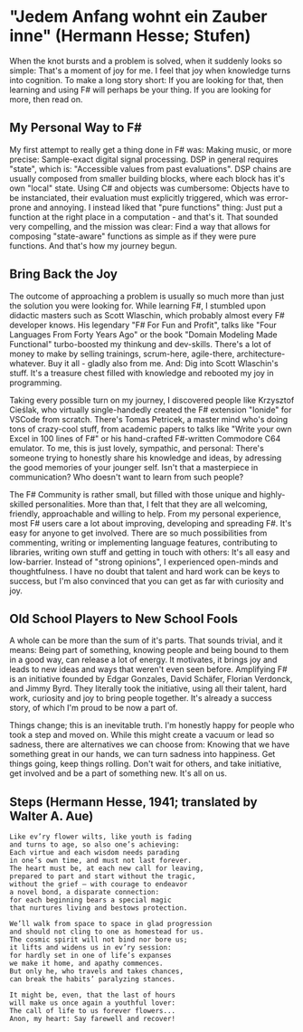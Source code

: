 
"Jedem Anfang wohnt ein Zauber inne" (Hermann Hesse; Stufen)
===

When the knot bursts and a problem is solved, when it suddenly looks so simple: That's a moment of joy for me. I feel that joy when knowledge turns into cognition. To make a long story short: If you are looking for that, then learning and using F# will perhaps be your thing. If you are looking for more, then read on.

My Personal Way to F#
---

My first attempt to really get a thing done in F# was: Making music, or more precise: Sample-exact digital signal processing. DSP in general requires "state", which is: "Accessible values from past evaluations". DSP chains are usually composed from smaller building blocks, where each block has it's own "local" state. Using C# and objects was cumbersome: Objects have to be instanciated, their evaluation must explicitly triggered, which was error-prone and annoying. I instead liked that "pure functions" thing: Just put a function at the right place in a computation - and that's it. That sounded very compelling, and the mission was clear: Find a way that allows for composing "state-aware" functions as simple as if they were pure functions. And that's how my journey begun.

Bring Back the Joy
---

The outcome of approaching a problem is usually so much more than just the solution you were looking for. While learning F#, I stumbled upon didactic masters such as Scott Wlaschin, which probably almost every F# developer knows. His legendary "F# For Fun and Profit", talks like "Four Languages From Forty Years Ago" or the book "Domain Modeling Made Functional" turbo-boosted my thinkung and dev-skills. There's a lot of money to make by selling trainings, scrum-here, agile-there, architecture-whatever. Buy it all - gladly also from me. And: Dig into Scott Wlaschin's stuff. It's a treasure chest filled with knowledge and rebooted my joy in programming.

Taking every possible turn on my journey, I discovered people like Krzysztof Cieślak, who virtually single-handedly created the F# extension "Ionide" for VSCode from scratch. There's Tomas Petricek, a master mind who's doing tons of crazy-cool stuff, from academic papers to talks like "Write your own Excel in 100 lines of F#" or his hand-crafted F#-written Commodore C64 emulator. To me, this is just lovely, sympathic, and personal: There's someone trying to honestly share his knowledge and ideas, by adressing the good memories of your jounger self. Isn't that a masterpiece in communication? Who doesn't want to learn from such people?

The F# Community is rather small, but filled with those unique and highly-skilled personalities. More than that, I felt that they are all welcoming, friendly, approachable and willing to help. From my personal experience, most F# users care a lot about improving, developing and spreading F#. It's easy for anyone to get involved. There are so much possibilities from commenting, writing or implementing language features, contributing to libraries, writing own stuff and getting in touch with others: It's all easy and low-barrier. Instead of "strong opinions", I experienced open-minds and thoughtfulness. I have no doubt that talent and hard work can be keys to success, but I'm also convinced that you can get as far with curiosity and joy.

Old School Players to New School Fools
---

A whole can be more than the sum of it's parts. That sounds trivial, and it means: Being part of something, knowing people and being bound to them in a good way, can release a lot of energy. It motivates, it brings joy and leads to new ideas and ways that weren't even seen before. Amplifying F# is an initiative founded by Edgar Gonzales, David Schäfer, Florian Verdonck, and Jimmy Byrd. They literally took the initiative, using all their talent, hard work, curiosity and joy to bring people together. It's already a success story, of which I'm proud to be now a part of.

Things change; this is an inevitable truth. I'm honestly happy for people who took a step and moved on. While this might create a vacuum or lead so sadness, there are alternatives we can choose from: Knowing that we have something great in our hands, we can turn sadness into happiness. Get things going, keep things rolling. Don't wait for others, and take initiative, get involved and be a part of something new. It's all on us.

Steps (Hermann Hesse, 1941; translated by Walter A. Aue)
---

```
Like ev’ry flower wilts, like youth is fading
and turns to age, so also one’s achieving:
Each virtue and each wisdom needs parading
in one’s own time, and must not last forever.
The heart must be, at each new call for leaving,
prepared to part and start without the tragic,
without the grief – with courage to endeavor
a novel bond, a disparate connection:
for each beginning bears a special magic
that nurtures living and bestows protection.

We’ll walk from space to space in glad progression
and should not cling to one as homestead for us.
The cosmic spirit will not bind nor bore us;
it lifts and widens us in ev’ry session:
for hardly set in one of life’s expanses
we make it home, and apathy commences.
But only he, who travels and takes chances,
can break the habits’ paralyzing stances.

It might be, even, that the last of hours
will make us once again a youthful lover:
The call of life to us forever flowers...
Anon, my heart: Say farewell and recover!
```